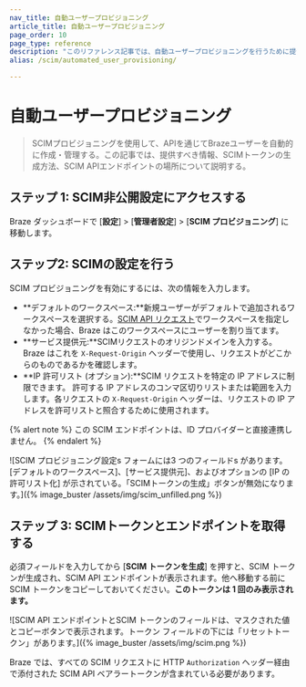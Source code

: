 ```yaml
---
nav_title: 自動ユーザープロビジョニング
article_title: 自動ユーザープロビジョニング
page_order: 10
page_type: reference
description: "このリファレンス記事では、自動ユーザープロビジョニングを行うために提供する必要がある情報と、生成されたクロスドメイン ID 管理用システム (SCIM) トークンを使用する方法と場所について説明します。"
alias: /scim/automated_user_provisioning/

---
```


# 自動ユーザープロビジョニング

> SCIMプロビジョニングを使用して、APIを通じてBrazeユーザーを自動的に作成・管理する。この記事では、提供すべき情報、SCIMトークンの生成方法、SCIM APIエンドポイントの場所について説明する。

## ステップ 1: SCIM非公開設定にアクセスする

Braze ダッシュボードで [**設定**] > [**管理者設定**] > [**SCIM プロビジョニング**] に移動します。

## ステップ2: SCIMの設定を行う

SCIM プロビジョニングを有効にするには、次の情報を入力します。

- **デフォルトのワークスペース:**新規ユーザーがデフォルトで追加されるワークスペースを選択する。[SCIM API リクエスト]({{site.baseurl}}/post_create_user_account/)でワークスペースを指定しなかった場合、Braze はこのワークスペースにユーザーを割り当てます。
- **サービス提供元:**SCIMリクエストのオリジンドメインを入力する。Braze はこれを `X-Request-Origin` ヘッダーで使用し、リクエストがどこからのものであるかを確認します。
- **IP 許可リスト (オプション):**SCIM リクエストを特定の IP アドレスに制限できます。
許可する IP アドレスのコンマ区切りリストまたは範囲を入力します。各リクエストの `X-Request-Origin` ヘッダーは、リクエストの IP アドレスを許可リストと照合するために使用されます。

{% alert note %}
この SCIM エンドポイントは、ID プロバイダーと直接連携しません。
{% endalert %}

\![SCIM プロビジョニング設定s フォームには3 つのフィールドs があります。[デフォルトのワークスペース]、[サービス提供元]、およびオプションの [IP の許可リスト化] が示されている。「SCIMトークンの生成」ボタンが無効になります。]({% image_buster /assets/img/scim_unfilled.png %})

## ステップ 3: SCIMトークンとエンドポイントを取得する

必須フィールドを入力してから [**SCIM トークンを生成**] を押すと、SCIM トークンが生成され、SCIM API エンドポイントが表示されます。他へ移動する前に SCIM トークンをコピーしておいてください。**このトークンは 1 回のみ表示されます。** 

\![SCIM API エンドポイントとSCIM トークンのフィールドは、マスクされた値とコピーボタンで表示されます。トークン フィールドの下には「リセットトークン」があります。]({% image_buster /assets/img/scim.png %})

Braze では、すべての SCIM リクエストに HTTP `Authorization` ヘッダー経由で添付された SCIM API ベアラートークンが含まれている必要があります。

